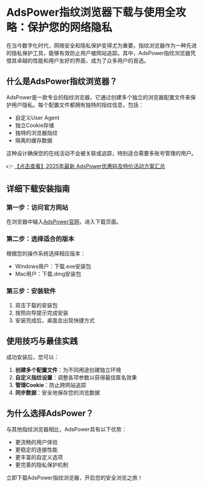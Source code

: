 # AdsPower指纹浏览器下载与使用全攻略：保护您的网络隐私

在当今数字化时代，网络安全和隐私保护变得尤为重要。指纹浏览器作为一种先进的隐私保护工具，能够有效防止用户被网站追踪。其中，AdsPower指纹浏览器凭借其卓越的性能和用户友好的界面，成为了众多用户的首选。

## 什么是AdsPower指纹浏览器？

AdsPower是一款专业的指纹浏览器，它通过创建多个独立的浏览器配置文件来保护用户隐私。每个配置文件都拥有独特的指纹信息，包括：

- 自定义User Agent
- 独立Cookie存储
- 独特的浏览器指纹
- 隔离的缓存数据

这种设计确保您的在线活动不会被关联或追踪，特别适合需要多账号管理的用户。

👉 [【点击查看】2025年最新 AdsPower优惠码及特价活动方案汇总](https://bit.ly/adspower_free)

## 详细下载安装指南

### 第一步：访问官方网站
在浏览器中输入[AdsPower官网](https://bit.ly/adspower_free)，进入下载页面。

### 第二步：选择适合的版本
根据您的操作系统选择相应版本：
- Windows用户：下载.exe安装包
- Mac用户：下载.dmg安装包

### 第三步：安装软件
1. 双击下载的安装包
2. 按照向导提示完成安装
3. 安装完成后，桌面会出现快捷方式

## 使用技巧与最佳实践

成功安装后，您可以：

1. **创建多个配置文件**：为不同用途创建独立环境
2. **自定义指纹设置**：调整各项参数以获得最佳匿名效果
3. **管理Cookie**：防止跨网站追踪
4. **同步数据**：安全地保存您的浏览数据

## 为什么选择AdsPower？

与其他指纹浏览器相比，AdsPower具有以下优势：

- 更流畅的用户体验
- 更稳定的连接性能
- 更丰富的自定义选项
- 更完善的隐私保护机制

立即下载AdsPower指纹浏览器，开启您的安全浏览之旅！